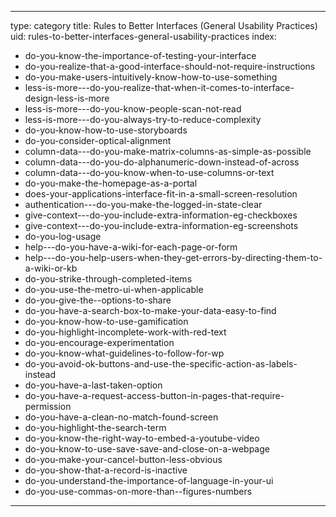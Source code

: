 
---
type: category
title: Rules to Better Interfaces (General Usability Practices)
uid: rules-to-better-interfaces-general-usability-practices
index:
 - do-you-know-the-importance-of-testing-your-interface
 - do-you-realize-that-a-good-interface-should-not-require-instructions
 - do-you-make-users-intuitively-know-how-to-use-something
 - less-is-more---do-you-realize-that-when-it-comes-to-interface-design-less-is-more
 - less-is-more---do-you-know-people-scan-not-read
 - less-is-more---do-you-always-try-to-reduce-complexity
 - do-you-know-how-to-use-storyboards
 - do-you-consider-optical-alignment
 - column-data---do-you-make-matrix-columns-as-simple-as-possible
 - column-data---do-you-do-alphanumeric-down-instead-of-across
 - column-data---do-you-know-when-to-use-columns-or-text
 - do-you-make-the-homepage-as-a-portal
 - does-your-applications-interface-fit-in-a-small-screen-resolution
 - authentication---do-you-make-the-logged-in-state-clear
 - give-context---do-you-include-extra-information-eg-checkboxes
 - give-context---do-you-include-extra-information-eg-screenshots
 - do-you-log-usage
 - help---do-you-have-a-wiki-for-each-page-or-form
 - help---do-you-help-users-when-they-get-errors-by-directing-them-to-a-wiki-or-kb
 - do-you-strike-through-completed-items
 - do-you-use-the-metro-ui-when-applicable
 - do-you-give-the--options-to-share
 - do-you-have-a-search-box-to-make-your-data-easy-to-find
 - do-you-know-how-to-use-gamification
 - do-you-highlight-incomplete-work-with-red-text
 - do-you-encourage-experimentation
 - do-you-know-what-guidelines-to-follow-for-wp
 - do-you-avoid-ok-buttons-and-use-the-specific-action-as-labels-instead
 - do-you-have-a-last-taken-option
 - do-you-have-a-request-access-button-in-pages-that-require-permission
 - do-you-have-a-clean-no-match-found-screen
 - do-you-highlight-the-search-term
 - do-you-know-the-right-way-to-embed-a-youtube-video
 - do-you-know-to-use-save-save-and-close-on-a-webpage
 - do-you-make-your-cancel-button-less-obvious
 - do-you-show-that-a-record-is-inactive
 - do-you-understand-the-importance-of-language-in-your-ui
 - do-you-use-commas-on-more-than--figures-numbers
---



